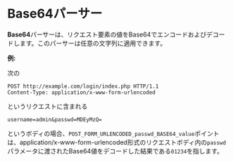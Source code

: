 # Base64パーサー

**Base64**パーサーは、リクエスト要素の値をBase64でエンコードおよびデコードします。このパーサーは任意の文字列に適用できます。

**例:**

次の

```
POST http://example.com/login/index.php HTTP/1.1
Content-Type: application/x-www-form-urlencoded
```

というリクエストに含まれる

```
username=admin&passwd=MDEyMzQ=
```

というボディの場合、`POST_FORM_URLENCODED_passwd_BASE64_value`ポイントは、application/x-www-form-urlencoded形式のリクエストボディ内の`passwd`パラメータに渡されたBase64値をデコードした結果である`01234`を指します。